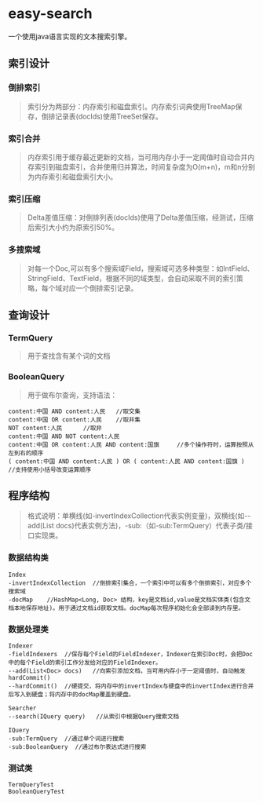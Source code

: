 # easy-search
一个使用java语言实现的文本搜索引擎。

## 索引设计
### 倒排索引
> 索引分为两部分：内存索引和磁盘索引。内存索引词典使用TreeMap保存，倒排记录表(docIds)使用TreeSet保存。
### 索引合并
> 内存索引用于缓存最近更新的文档，当可用内存小于一定阈值时自动合并内存索引到磁盘索引，合并使用归并算法，时间复杂度为O(m+n)，m和n分别为内存索引和磁盘索引大小。
### 索引压缩
> Delta差值压缩：对倒排列表(docIds)使用了Delta差值压缩，经测试，压缩后索引大小约为原索引50%。
### 多搜索域
> 对每一个Doc,可以有多个搜索域Field，搜索域可选多种类型：如IntField、StringField、TextField，根据不同的域类型，会自动采取不同的索引策略，每个域对应一个倒排索引记录。

## 查询设计
### TermQuery
> 用于查找含有某个词的文档
### BooleanQuery
> 用于做布尔查询，支持语法：
 
    content:中国 AND content:人民	//取交集
	content:中国 OR content:人民 	//取并集
	NOT content:人民		//取非
	content:中国 AND NOT content:人民
	content:中国 OR content:人民 AND content:国旗		//多个操作符时，运算按照从左到右的顺序
	( content:中国 AND content:人民 ) OR ( content:人民 AND content:国旗 )	//支持使用小括号改变运算顺序

## 程序结构
> 格式说明：单横线(如-invertIndexCollection代表实例变量)，双横线(如--add(List<Doc> docs)代表实例方法)，-sub:（如-sub:TermQuery）代表子类/接口实现类。
### 数据结构类
	Index
	-invertIndexCollection  //倒排索引集合，一个索引中可以有多个倒排索引，对应多个搜索域
	-docMap    //HashMap<Long, Doc> 结构，key是文档id,value是文档实体类(包含文档本地保存地址)。用于通过文档id获取文档。docMap每次程序初始化会全部读到内存里。
### 数据处理类
	Indexer
	-fieldIndexers  //保存每个Field的FieldIndexer，Indexer在索引Doc时，会把Doc中的每个Field的索引工作分发给对应的FieldIndexer。
	--add(List<Doc> docs)   //向索引添加文档，当可用内存小于一定阈值时，自动触发hardCommit()
	--hardCommit()  //硬提交，将内存中的invertIndex与硬盘中的invertIndex进行合并后写入到硬盘；将内存中的docMap覆盖到硬盘。

	Searcher
	--search(IQuery query)   //从索引中根据Query搜索文档

	IQuery
	-sub:TermQuery  //通过单个词进行搜索
	-sub:BooleanQuery  //通过布尔表达式进行搜索
### 测试类
	TermQueryTest
	BooleanQueryTest
	


